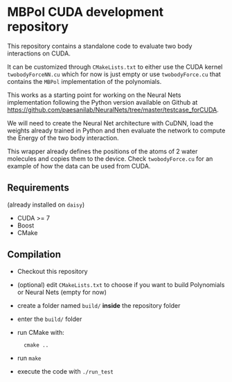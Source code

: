 MBPol CUDA development repository
===========================

This repository contains a standalone code to evaluate two body interactions on CUDA.

It can be customized through `CMakeLists.txt` to either use the CUDA kernel `twobodyForceNN.cu` which for now is just empty or use `twobodyForce.cu` that contains the `MBPol` implementation of the polynomials.

This works as a starting point for working on the Neural Nets implementation following the Python version available on 
Github at <https://github.com/paesanilab/NeuralNets/tree/master/testcase_forCUDA>.

We will need to create the Neural Net architecture with CuDNN, load the weights already trained in Python and then evaluate the network to compute the Energy of the two body interaction.

This wrapper already defines the positions of the atoms of 2 water molecules and copies them to the device.
Check `twobodyForce.cu` for an example of how the data can be used from CUDA.

## Requirements

(already installed on `daisy`)

* CUDA >= 7
* Boost
* CMake

## Compilation

* Checkout this repository
* (optional) edit `CMakeLists.txt` to choose if you want to build Polynomials or Neural Nets (empty for now)
* create a folder named `build/` **inside** the repository folder
* enter the `build/` folder
* run CMake with:

        cmake ..

* run `make`
* execute the code with `./run_test`
